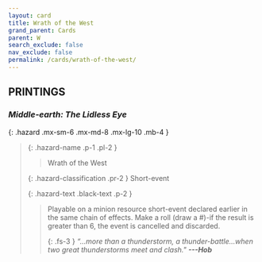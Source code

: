```yaml
---
layout: card
title: Wrath of the West
grand_parent: Cards
parent: W
search_exclude: false
nav_exclude: false
permalink: /cards/wrath-of-the-west/
---
```


## PRINTINGS


### _Middle-earth: The Lidless Eye_

{: .hazard .mx-sm-6 .mx-md-8 .mx-lg-10 .mb-4 }
> {: .hazard-name .p-1 .pl-2 }
> > <div class="hazard-mp"></div>
> > <div class="card-name">Wrath of the West</div>
>
> {: .hazard-classification .pr-2 }
> Short-event
>
> {: .hazard-text .black-text .p-2 }
> > Playable on a minion resource short-event declared earlier in the same chain of effects. Make a roll (draw a #)-if the result is greater than 6, the event is cancelled and discarded.   
> > 
> > {: .fs-3 } 
> > _“...more than a thunderstorm, a thunder-battle...when two great thunderstorms meet and clash."_ ***---&#65279;Hob*** 
>
